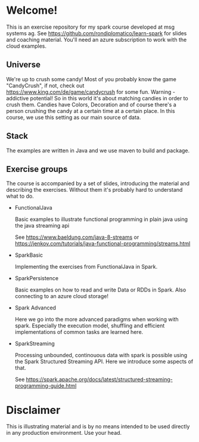 # Welcome!
This is an exercise repository for my spark course developed at msg systems ag.
See https://github.com/rondiplomatico/learn-spark for slides and coaching material.
You'll need an azure subscription to work with the cloud examples.

## Universe
We're up to crush some candy! Most of you probably know the game "CandyCrush", if not, check out https://www.king.com/de/game/candycrush for some fun. Warning - addictive potential!
So in this world it's about matching candies in order to crush them. Candies have Colors, Decoration and of course there's a person crushing the candy at a certain time at a certain place.
In this course, we use this setting as our main source of data.

## Stack
The examples are written in Java and we use maven to build and package.

## Exercise groups
The course is accompanied by a set of slides, introducing the material and describing the exercises.
Without them it's probably hard to understand what to do.

- FunctionalJava
  
  Basic examples to illustrate functional programming in plain java using the java streaming api
  
  See https://www.baeldung.com/java-8-streams or https://jenkov.com/tutorials/java-functional-programming/streams.html
- SparkBasic
  
  Implementing the exercises from FunctionalJava in Spark.
  
- SparkPersistence

  Basic examples on how to read and write Data or RDDs in Spark. Also connecting to an azure cloud storage!
  
- Spark Advanced
 
  Here we go into the more advanced paradigms when working with spark. Especially the execution model, shuffling and efficient implementations of common tasks are learned here.
  
- SparkStreaming

  Processing unbounded, continouous data with spark is possible using the Spark Structured Streaming API. Here we introduce some aspects of that.
  
  See https://spark.apache.org/docs/latest/structured-streaming-programming-guide.html
  
# Disclaimer
This is illustrating material and is by no means intended to be used directly in any production environment. Use your head.


